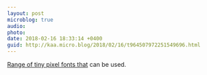```yaml
---
layout: post
microblog: true
audio: 
photo: 
date: 2018-02-16 18:33:14 +0400
guid: http://kaa.micro.blog/2018/02/16/t964507972251549696.html
---
```

[Range of tiny pixel fonts that](https://speckyboy.com/free-mini-pixel-fonts/) can be used.
